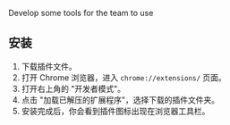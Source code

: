Develop some tools for the team to use

## 安装

1. 下载插件文件。
2. 打开 Chrome 浏览器，进入 `chrome://extensions/` 页面。
3. 打开右上角的 "开发者模式"。
4. 点击 "加载已解压的扩展程序"，选择下载的插件文件夹。
5. 安装完成后，你会看到插件图标出现在浏览器工具栏。